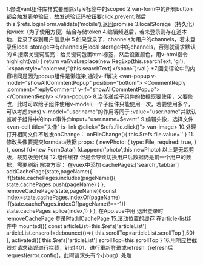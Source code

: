 1.修改vant组件库样式要删除style标签中的scoped
2.van-form中的所有button都会触发表单验证，故发送验证码按钮要click.prevent,然后this.$refs.loginForm.validate('mobile'),返回promise
3.localStorage（持久化）和vuex（为了使用方便）结合存储token
4.编辑频道后，若未登录则存在道本地，登录了存到用户信息中
5.如果登录了，channels为用户的channels，若未登录但local storage中有channels用local storage中的channels，否则就请求默认的
6.搜索关键词高亮：给关键词包裹html标签，然后设置颜色，用v-html指令
highlight(val) {
    return val?val.replace(new RegExp(this.searchText, 'gi'), `<span style="color:red;"{this.searchText}</span>`):val
}
*7.回复评论中的内容相同是因为popup组件是懒渲染,通过v-if解决
<van-popup v-model="showAllCommtentPopup" position="bottom">
    <CommentReply :comment="replyComment" v-if="showAllCommtentPopup"></CommentReply>
</van-popup>
8.当传递给子组件的数据既要使用，又要修改，此时可以给子组件使用v-model(一个子组件只能使用一次，若要使用多个，可以考虑syns)
v-model="user.name"的作用等同于
:value="user.name"并默认监听子组件中的input事件@input="user.name=$event"
9.编辑头像，选择文件
<input type="file" hidden accept="image/*" ref="file">
<van-cell title="头像" is-link @click="$refs.file.click()">
    <van-image width="30" height="30" round fit="cover" :src="userProfile.photo">van-image>
</van-cell>
10.处理打开相同文件不触发onChange：
onFileChange(){
    this.$refs.file.value=''
}
11.修改头像要提交formdata数据
props: {
    newPhoto: {
       type: File,
        required: true,
    }
},
const fd=new FormData()
fd.append('photo',this.newPhoto)
以上是无裁剪版，裁剪版见代码
12.组件缓存
<keep-alive :include="['tabbar','search']">
  <router-view/>
</keep-alive>
但是会导致切换用户后数据仍是前一个用户的数据，需要刷新
解决方案：
在vuex中添加
cachePages:['search','tabbar']
addCachePage(state,pageName){
      if(!state.cachePages.includes(pageName)){
        state.cachePages.push(pageName)
  }
},
removeCachePage(state,pageName){
  const index=state.cachePages.indexOf(pageName)
  if(state.cachePages.indexOf(pageName)!==-1){
    state.cachePages.splice(index,1)
  }
},
在App.vue中用<keep-alive :include="cachePages">
退出登录时removeCachePage
登录时addCachePage
15.滚动位置的缓存
在article-list组件中
mounted(){
    const articleList=this.$refs['articleList']
    articleList.onscroll=debounce(()=>{
        this.scrollTop=articleList.scrollTop
    },50)
},
activated(){
    this.$refs['articleList'].scrollTop=this.scrollTop
}
16.用响应拦截器对请求错误进行拦截，针对401，进行重新登录或refresh（refresh后request(error.config)，此时请求头有个小bug）处理
